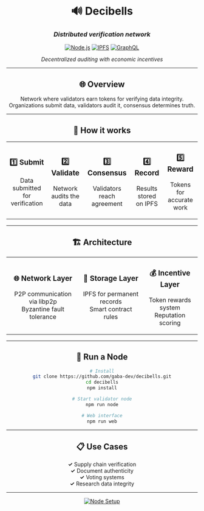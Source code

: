 <div align="center">
 
# 🔊 Decibells

### *Distributed verification network*
 
[![Node.js](https://img.shields.io/badge/Node.js-047857?style=for-the-badge&logo=node.js&logoColor=white)](https://nodejs.org)
[![IPFS](https://img.shields.io/badge/IPFS-6b21a8?style=for-the-badge&logo=ipfs&logoColor=white)](https://ipfs.io)
[![GraphQL](https://img.shields.io/badge/GraphQL-a16207?style=for-the-badge&logo=graphql&logoColor=white)](https://graphql.org)

*Decentralized auditing with economic incentives*

---

## 🌐 Overview

Network where validators earn tokens for verifying data integrity. Organizations submit data, validators audit it, consensus determines truth.

---

## 🔄 How it works

<table>
<tr>
<td align="center">

### 1️⃣ Submit
Data submitted for verification

</td>
<td align="center">

### 2️⃣ Validate
Network audits the data

</td>
<td align="center">

### 3️⃣ Consensus
Validators reach agreement

</td>
<td align="center">

### 4️⃣ Record
Results stored on IPFS

</td>
<td align="center">

### 5️⃣ Reward
Tokens for accurate work

</td>
</tr>
</table>

---

## 🏗️ Architecture

<table>
<tr>
<td align="center">

### 🌐 Network Layer
P2P communication via libp2p  
Byzantine fault tolerance

</td>
<td align="center">

### 💾 Storage Layer
IPFS for permanent records  
Smart contract rules

</td>
<td align="center">

### 💰 Incentive Layer
Token rewards system  
Reputation scoring

</td>
</tr>
</table>

---

## 🚀 Run a Node

```bash
# Install
git clone https://github.com/gaba-dev/decibells.git
cd decibells
npm install

# Start validator node
npm run node

# Web interface
npm run web
```

---

## 📋 Use Cases

**✓** Supply chain verification  
**✓** Document authenticity  
**✓** Voting systems  
**✓** Research data integrity

---

[![Node Setup](https://img.shields.io/badge/Node_Setup-047857?style=for-the-badge&logo=ethereum&logoColor=white)](https://docs.decibells.network)

</div>
